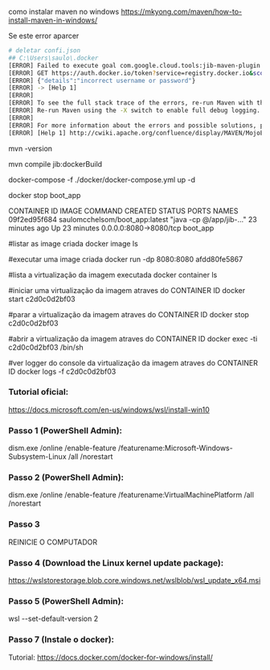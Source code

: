 


como instalar maven no windows
https://mkyong.com/maven/how-to-install-maven-in-windows/


Se este error aparcer
```bash
# deletar confi.json
## C:\Users\saulo\.docker
[ERROR] Failed to execute goal com.google.cloud.tools:jib-maven-plugin:3.3.2:dockerBuild (default-cli) on project boot_app: Build to Docker daemon failed, perhaps you should make sure your credentials for 'registry-1.docker.io/library/conf_server_image' are set up correctly. See https://github.com/GoogleContainerTools/jib/blob/master/docs/faq.md#what-should-i-do-when-the-registry-responds-with-unauthorized for help: Unauthorized for registry-1.docker.io/library/conf_server_image: 401 Unauthorized
[ERROR] GET https://auth.docker.io/token?service=registry.docker.io&scope=repository:library/conf_server_image:pull
[ERROR] {"details":"incorrect username or password"}
[ERROR] -> [Help 1]
[ERROR]
[ERROR] To see the full stack trace of the errors, re-run Maven with the -e switch.
[ERROR] Re-run Maven using the -X switch to enable full debug logging.
[ERROR]
[ERROR] For more information about the errors and possible solutions, please read the following articles:
[ERROR] [Help 1] http://cwiki.apache.org/confluence/display/MAVEN/MojoExecutionException
```

mvn -version

mvn compile jib:dockerBuild

docker-compose -f ./docker/docker-compose.yml up -d

docker stop boot_app

CONTAINER ID   IMAGE                            COMMAND                  CREATED          STATUS          PORTS                    NAMES
09f2ed95f684   saulomcchelsom/boot_app:latest   "java -cp @/app/jib-…"   23 minutes ago   Up 23 minutes   0.0.0.0:8080->8080/tcp   boot_app

#listar as image criada
docker image ls

#executar uma image criada
docker run -dp 8080:8080 afdd80fe5867

#lista a virtualização da imagem executada
docker container ls

#iniciar uma virtualização da imagem atraves do CONTAINER ID
docker start c2d0c0d2bf03

#parar a virtualização da imagem atraves do CONTAINER ID
docker stop c2d0c0d2bf03

#abrir a virtualização da imagem atraves do CONTAINER ID
docker exec -ti c2d0c0d2bf03 /bin/sh

#ver logger do console da virtualização da imagem atraves do CONTAINER ID
docker logs -f c2d0c0d2bf03


### Tutorial oficial: 
https://docs.microsoft.com/en-us/windows/wsl/install-win10

### Passo 1 (PowerShell Admin): 
dism.exe /online /enable-feature /featurename:Microsoft-Windows-Subsystem-Linux /all /norestart

### Passo 2 (PowerShell Admin):
dism.exe /online /enable-feature /featurename:VirtualMachinePlatform /all /norestart

### Passo 3
REINICIE O COMPUTADOR

### Passo 4 (Download the Linux kernel update package):
https://wslstorestorage.blob.core.windows.net/wslblob/wsl_update_x64.msi

### Passo 5 (PowerShell Admin):
wsl --set-default-version 2

### Passo 7 (Instale o docker):
Tutorial: https://docs.docker.com/docker-for-windows/install/